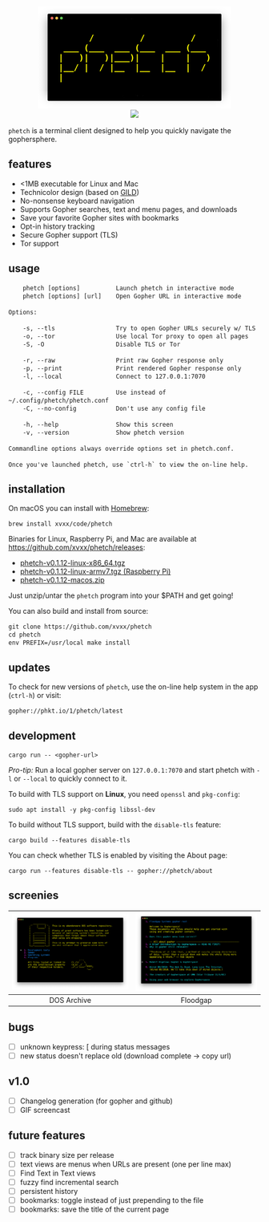 <!--
      /         /         /
 ___ (___  ___ (___  ___ (___
|   )|   )|___)|    |    |   )
|__/ |  / |__  |__  |__  |  /
|
--> <p align="center"> <img src="./img/logo.png"> <br>
<a href="https://git.io/JveQo">
<img src="https://img.shields.io/github/v/release/xvxx/phetch?include_prereleases">
</a>
</p>

`phetch` is a terminal client designed to help you quickly navigate
the gophersphere.

## features

- <1MB executable for Linux and Mac
- Technicolor design (based on [GILD](https://github.com/xvxx/gild))
- No-nonsense keyboard navigation
- Supports Gopher searches, text and menu pages, and downloads
- Save your favorite Gopher sites with bookmarks
- Opt-in history tracking
- Secure Gopher support (TLS)
- Tor support

## usage

        phetch [options]          Launch phetch in interactive mode
        phetch [options] [url]    Open Gopher URL in interactive mode

    Options:

        -s, --tls                 Try to open Gopher URLs securely w/ TLS
        -o, --tor                 Use local Tor proxy to open all pages
        -S, -O                    Disable TLS or Tor
                                
        -r, --raw                 Print raw Gopher response only
        -p, --print               Print rendered Gopher response only
        -l, --local               Connect to 127.0.0.1:7070

        -c, --config FILE         Use instead of ~/.config/phetch/phetch.conf
        -C, --no-config           Don't use any config file   
        
        -h, --help                Show this screen
        -v, --version             Show phetch version

    Commandline options always override options set in phetch.conf.

    Once you've launched phetch, use `ctrl-h` to view the on-line help.

## installation

On macOS you can install with [Homebrew](https://brew.sh/):

    brew install xvxx/code/phetch

Binaries for Linux, Raspberry Pi, and Mac are available at
https://github.com/xvxx/phetch/releases:

- [phetch-v0.1.12-linux-x86_64.tgz][0]
- [phetch-v0.1.12-linux-armv7.tgz (Raspberry Pi)][1]
- [phetch-v0.1.12-macos.zip][2]

Just unzip/untar the `phetch` program into your $PATH and get going!

You can also build and install from source:

    git clone https://github.com/xvxx/phetch
    cd phetch
    env PREFIX=/usr/local make install

## updates

To check for new versions of `phetch`, use the on-line help system in
the app (`ctrl-h`) or visit:

    gopher://phkt.io/1/phetch/latest

## development

    cargo run -- <gopher-url>

*Pro-tip:* Run a local gopher server on `127.0.0.1:7070` and start
phetch with `-l` or `--local` to quickly connect to it.

To build with TLS support on **Linux**, you need `openssl` and
`pkg-config`:

    sudo apt install -y pkg-config libssl-dev

To build without TLS support, build with the `disable-tls` feature:

    cargo build --features disable-tls

You can check whether TLS is enabled by visiting the About page:

    cargo run --features disable-tls -- gopher://phetch/about

## screenies

|![DOS Archive](./img/dos.png)|![Floodgap](./img/menu-view.png)|
|:-:|:-:|
| DOS Archive | Floodgap |

## bugs

- [ ] unknown keypress: [ during status messages
- [ ] new status doesn't replace old (download complete -> copy url)

## v1.0

- [ ] Changelog generation (for gopher and github)
- [ ] GIF screencast

## future features

- [ ] track binary size per release
- [ ] text views are menus when URLs are present (one per line max)
- [ ] Find Text in Text views
- [ ] fuzzy find incremental search
- [ ] persistent history
- [ ] bookmarks: toggle instead of just prepending to the file
- [ ] bookmarks: save the title of the current page

[0]: https://github.com/xvxx/phetch/releases/download/v0.1.12/phetch-v0.1.12-linux-x86_64.tgz
[1]: https://github.com/xvxx/phetch/releases/download/v0.1.12/phetch-v0.1.12-linux-armv7.tgz
[2]: https://github.com/xvxx/phetch/releases/download/v0.1.12/phetch-v0.1.12-macos.zip
